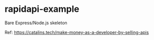 # rapidapi-example
Bare Express/Node.js skeleton

Ref:
https://catalins.tech/make-money-as-a-developer-by-selling-apis
